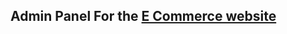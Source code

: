 <h2>Admin Panel For the <a href="https://github.com/neohacker18/summer-report" alt="E commerce website">E Commerce website</a><h2>
